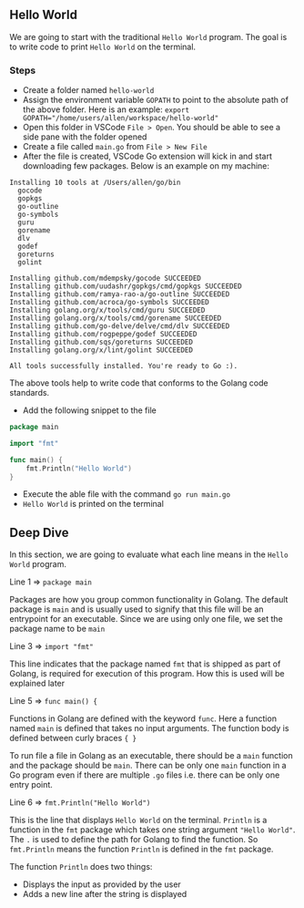 ## Hello World

We are going to start with the traditional `Hello World` program. The goal is to write code to print `Hello World` on the terminal.

### Steps
* Create a folder named `hello-world`
* Assign the environment variable `GOPATH` to point to the absolute path of the above folder. Here is an example: `export GOPATH="/home/users/allen/workspace/hello-world"`
* Open this folder in VSCode `File > Open`. You should be able to see a side pane with the folder opened
* Create a file called `main.go` from `File > New File`
* After the file is created, VSCode Go extension will kick in and start downloading few packages. Below is an example on my machine:

```
Installing 10 tools at /Users/allen/go/bin
  gocode
  gopkgs
  go-outline
  go-symbols
  guru
  gorename
  dlv
  godef
  goreturns
  golint

Installing github.com/mdempsky/gocode SUCCEEDED
Installing github.com/uudashr/gopkgs/cmd/gopkgs SUCCEEDED
Installing github.com/ramya-rao-a/go-outline SUCCEEDED
Installing github.com/acroca/go-symbols SUCCEEDED
Installing golang.org/x/tools/cmd/guru SUCCEEDED
Installing golang.org/x/tools/cmd/gorename SUCCEEDED
Installing github.com/go-delve/delve/cmd/dlv SUCCEEDED
Installing github.com/rogpeppe/godef SUCCEEDED
Installing github.com/sqs/goreturns SUCCEEDED
Installing golang.org/x/lint/golint SUCCEEDED

All tools successfully installed. You're ready to Go :).
```

The above tools help to write code that conforms to the Golang code standards.

* Add the following snippet to the file

```go
package main

import "fmt"

func main() {
    fmt.Println("Hello World")
}
```

* Execute the able file with the command `go run main.go`
* `Hello World` is printed on the terminal


## Deep Dive

In this section, we are going to evaluate what each line means in the `Hello World` program.


Line 1 => `package main`

Packages are how you group common functionality in Golang. The default package is `main` and is usually used to signify that this file will be an entrypoint for an executable. Since we are using only one file, we set the package name to be `main`


Line 3 => `import "fmt"`

This line indicates that the package named `fmt` that is shipped as part of Golang, is required for execution of this program. How this is used will be explained later

Line 5 => `func main() {`

Functions in Golang are defined with the keyword `func`. Here a function named `main` is defined that takes no input arguments. The function body is defined between curly braces `{ }`

To run file a file in Golang as an executable, there should be a `main` function and the package should be `main`. There can be only one `main` function in a Go program even if there are multiple `.go` files i.e. there can be only one entry point.

Line 6 => `fmt.Println("Hello World")`

This is the line that displays `Hello World` on the terminal. `Println` is a function in the `fmt` package which takes one string argument `"Hello World"`. The `.` is used to define the path for Golang to find the function. So `fmt.Println` means the function `Println` is defined in the `fmt` package.

The function `Println` does two things:

* Displays the input as provided by the user
* Adds a new line after the string is displayed
